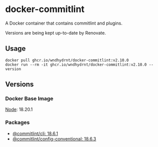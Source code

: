 # docker-commitlint

A Docker container that contains commitlint and plugins.

Versions are being kept up-to-date by Renovate.

## Usage

```shell
docker pull ghcr.io/wndhydrnt/docker-commitlint:v2.10.0
docker run --rm -it ghcr.io/wndhydrnt/docker-commitlint:v2.10.0 --version
```

## Versions

### Docker Base Image

[Node](https://hub.docker.com/_/node): 18.20.1

### Packages

- [@commitlint/cli: 18.6.1](https://www.npmjs.com/package/@commitlint/cli/v/18.6.1)
- [@commitlint/config-conventional: 18.6.3](https://www.npmjs.com/package/@commitlint/config-conventional/v/18.6.3)

